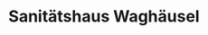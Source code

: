 ---
title: "Sanitätshaus Waghäusel"
url: /waghaeusel/sanitaetshaus-waghaeusel/
shop: Sanitätshaus
---